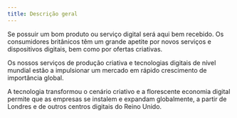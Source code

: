 ```yaml
---
title: Descrição geral  
---
```

Se possuir um bom produto ou serviço digital será aqui bem recebido. Os consumidores britânicos têm um grande apetite por novos serviços e dispositivos digitais, bem como por ofertas criativas. 

Os nossos serviços de produção criativa e tecnologias digitais de nível mundial estão a impulsionar um mercado em rápido crescimento de importância global.

A tecnologia transformou o cenário criativo e a florescente economia digital permite que as empresas se instalem e expandam globalmente, a partir de Londres e de outros centros digitais do Reino Unido.
